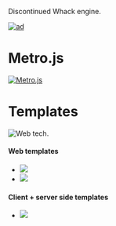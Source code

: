 Discontinued Whack engine.

[![ad](https://github.com/user-attachments/assets/95679517-2c18-45f8-b2a0-37c7eec9cd96)](https://github.com/jetenginex)

# Metro.js

[![Metro.js](https://github.com/user-attachments/assets/d4c6cf5f-0538-45d3-8450-e4d77eb8b29a)](https://github.com/hydroperx/metro.js)

# Templates

![Web tech.](https://github.com/user-attachments/assets/4d81a73f-e614-48f8-a9e7-8b2d536a18e8)

#### Web templates

- <a href="https://github.com/hydroperx/weblib.template.js"><img src="https://img.shields.io/badge/Library%20+%20NPM%20+%20TypeScript%20+%20Assets-gray"></a>
- <a href="https://github.com/hydroperx/reactlib.template.js"><img src="https://img.shields.io/badge/Library%20+%20NPM%20+%20TypeScript%20+%20React%20+%20Assets-gray"></a>

#### Client + server side templates

- <a href="https://github.com/hydroperx/lib.template.js"><img src="https://img.shields.io/badge/Library%20+%20NPM%20+%20TypeScript-gray"></a>
